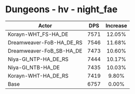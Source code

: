 # Dungeons - hv - night_fae
| Actor | DPS | Increase |
|---|:---:|:---:|
|Korayn-WHT_FS-HA_DE|7571|12.05%|
|Dreamweaver-FoB-HA_DE_RS|7546|11.68%|
|Dreamweaver-FoB_SB-HA_DE|7473|10.60%|
|Niya-GI_NTP-HA_DE_RS|7444|10.17%|
|Niya-GI_NTB-HA_DE|7435|10.03%|
|Korayn-WHT-HA_DE_RS|7419|9.80%|
|Base|6757|0.00%|
